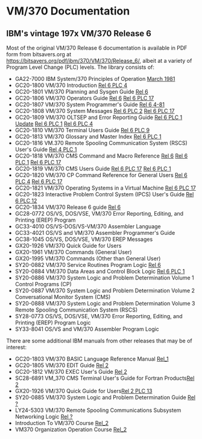# VM/370 Documentation

## IBM's vintage 197x VM/370 Release 6

Most of the original VM/370 Release 6 documentation is available in PDF form from
bitsavers.org at https://bitsavers.org/pdf/ibm/370/VM/370/Release_6/, albeit at a
variety of Program Level Change (PLC) levels.  The library consists of:

* GA22-7000 IBM System/370 Principles of Operation [March 1981](https://bitsavers.org/pdf/ibm/370/princOps/GA22-7000-7_IBM_System_370_Principles_of_Operation_8th_ed_198103.pdf)
* GC20-1800 VM/370 Introduction
[Rel 6 PLC 4](https://bitsavers.org/pdf/ibm/370/VM/370/Release_6/GC20-1800-9_VM370_Introduction_Rel_6_PLC_4_Aug79.pdf)
* GC20-1801 VM/370 Planning and Sysgen Guide
[Rel 6](https://bitsavers.org/pdf/ibm/370/VM/370/Release_6/GC20-1801-10_VM370_Sysgen_Rel_6_Jan80.pdf)
* GC20-1806 VM/370 Operators Guide
[Rel 6](https://bitsavers.org/pdf/ibm/370/VM/370/Release_6/GC20-1806-9_VM370_Operators_Guide_Rel_6_Mar79.pdf)
[Rel 6 PLC 17](https://bitsavers.org/pdf/ibm/370/VM/370/Release_6/GC20-1806-9_VM370_Operators_Guide_Rel_6_PLC_17_Apr81.pdf)
* GC20-1807 VM/370 System Programmer's Guide 
[Rel 6 4-81](https://bitsavers.org/pdf/ibm/370/VM/370/Release_6/GC20-1807-7_VM370_System_Programmers_Guide_Rel_6_4-81.pdf)
* GC20-1808 VM/370 System Messages 
[Rel 6 PLC 2](https://bitsavers.org/pdf/ibm/370/VM/370/Release_6/GC20-1808-10_VM370_System_Messages_Rel_6_PLC_2_Jun79.pdf)
[Rel 6 PLC 17](https://bitsavers.org/pdf/ibm/370/VM/370/Release_6/GC20-1808-11_VM370_System_Messages_Rel_6_PLC_17_Apr81.pdf)
* GC20-1809 VM/370 OLTSEP and Error Reporting Guide
[Rel 6 PLC 1 Update](https://bitsavers.org/pdf/ibm/370/VM/370/Release_6/GC20-1809-7_VM370_OLTSEP_and_Error_Reporting_Guide_Rel6_PLC_1_Update_Jun79.pdf)
[Rel 6 PLC 1](https://bitsavers.org/pdf/ibm/370/VM/370/Release_6/GC20-1809-7_VM370_OLTSEP_and_Error_Reporting_Guide_Rel_6_PLC_1_Mar79.pdf)
[Rel 6 PLC 4](https://bitsavers.org/pdf/ibm/370/VM/370/Release_6/GC20-1809-7_VM370_OLTSEP_and_Error_Reporting_Guide_Rel_6_PLC_4_Aug79.pdf)
* GC20-1810 VM/370 Terminal Users Guide
[Rel 6 PLC 9](https://bitsavers.org/pdf/ibm/370/VM/370/Release_6/GC20-1810-9_VM370_Terminal_Users_Guide_Rel_6_PLC_9_Mar80.pdf)
* GC20-1813 VM/370 Glossary and Master Index
[Rel 6 PLC 1](https://bitsavers.org/pdf/ibm/370/VM/370/Release_6/GC20-1813-5_VM370_Glossary_and_Master_Index_Rel_6_PLC_1_Sep79.pdf)
* GC20-1816 VM.370 Remote Spooling Communication System (RSCS) User's Guide [Rel 4 PLC 1](https://bitsavers.org/pdf/ibm/370/VM/370/RSCS/GC20-1816-1_Remote_Spooling_Communications_Subsystem_Rel_4_Aug77.pdf)
* GC20-1818 VM/370 CMS Command and Macro Reference
[Rel 6](https://bitsavers.org/pdf/ibm/370/VM/370/Release_6/GC20-1818-2_IBM_Virtual_Machine_Facility_370_CMS_Command_and_Macro_Reference_Rel_6_Mar79.pdf)
[Rel 6 PLC 1](https://bitsavers.org/pdf/ibm/370/VM/370/Release_6/GC20-1818-2_IBM_Virtual_Machine_Facility_370_CMS_Command_and_Macro_Reference_Rel_6_PLC_1_Mar79.pdf)
[Rel 6 PLC 17](https://bitsavers.org/pdf/ibm/370/VM/370/Release_6/GC20-1818-3_IBM_Virtual_Machine_Facility_370_CMS_Command_and_Macro_Reference_Rel_6_PLC_17_Apr81.pdf)
* GC20-1819 VM/370 CMS Users Guide
[Rel 6 PLC 17](https://bitsavers.org/pdf/ibm/370/VM/370/Release_6/GC20-1819-2_IBM_Virtual_Machine_Facility_370_CMS_Users_Guide_Rel_6_PLC_17_Apr81.pdf)
[Rel 6 PLC 1](https://bitsavers.org/pdf/ibm/370/VM/370/Release_6/GC20-1819-2_IBM_Virtual_Machine_Facility_370_CMS_Users_Guide_Rel_6_PLC_1_Mar79.pdf)
* GC20-1820 VM/370 CP Command Reference for General Users
[Rel 6 PLC 4](https://bitsavers.org/pdf/ibm/370/VM/370/Release_6/GC20-1820-3_VM370_CP_Command_Reference_for_General_Users_Rel_6_PLC_4_Aug79.pdf)
[Rel 6 PLC 17](https://bitsavers.org/pdf/ibm/370/VM/370/Release_6/GC20-1820-4_VM370_CP_Command_Reference_for_General_Users_Rel_6_PLC_17_Apr81.pdf)
* GC20-1821 VM/370 Operating Systems in a Virtual Machine
[Rel 6 PLC 17](https://bitsavers.org/pdf/ibm/370/VM/370/Release_6/GC20-1821-3_VM370_Operating_Systems_in_a_Virtual_Machine_Rel_6_PLC_17_Apr81.pdf)
* GC20-1823 Interactive Problem Control System (IPCS) User's Guide [Rel 6 PLC 12](https://bitsavers.org/pdf/ibm/370/VM/370/IPCS/GC20-1823-3_VM370_Interactive_Problem_Control_System_Users_Guide_Rel_6_PLC_12_Aug80.pdf	)
* GC20-1834 VM/370 Release 6 guide
[Rel 6](https://bitsavers.org/pdf/ibm/370/VM/370/Release_6/GC20-1834-0_VM370_Release_6_guide_Aug79.pdf)
* GC28-0772 OS/VS, DOS/VSE, VM/370 Error Reporting, Editing, and Printing (EREP) Program
* GC33-4010 OS/VS-DOS/VS-VM/370 Assembler Language
* GC33-4021 OS/VS and VM/370 Assembler Programmer's Guide
* GC38-1045 OS/VS, DOS/VSE, VM/370 EREP Messages
* GX20-1926 VM/370 Quick Guide for Users
* GX20-1961 VM/370 Commands (General User)
* GX20-1995 VM/370 Commands (Other than General User)
* SY20-0882 VM/370 Service Routines Program Logic [Rel 6](https://bitsavers.org/pdf/ibm/370/VM/370/plm/SY20-0882-4_VM370_Rel_6_Service_Routines_Pgm_Logic_Mar79.pdf)
* SY20-0884 VM/370 Data Areas and Control Block Logic [Rel 6 PLC 1](https://bitsavers.org/pdf/ibm/370/VM/370/plm/SY20-0884-3_VM370_Rel_6_Data_Areas_and_Control_Block_Logic_Mar79.pdf)
* SY20-0886 VM/370 System Logic and Problem Determination Volume 1 Control Programs (CP) [](https://bitsavers.org/pdf/ibm/370/VM/370/plm/SY20-0886-1_VM370_Rel_6_Vol_1_Mar79.pdf)
* SY20-0887 VM/370 System Logic and Problem Determination Volume 2 Conversational Monitor System (CMS)[](https://bitsavers.org/pdf/ibm/370/VM/370/plm/SY20-0887-1_VM370_Rel_6_Vol_2_Mar79.pdf)
* SY20-0888 VM/370 System Logic and Problem Determination Volume 3 Remote Spooling Communication System (RSCS)[](https://bitsavers.org/pdf/ibm/370/VM/370/plm/SY20-0888-1_VM370_Rel_5_Vol_3_Dec77.pdf)
* SY28-0773 OS/VS, DOS/VSE, VM/370 Error Reporting, Editing, and Printing (EREP) Program Logic
* SY33-8041 OS/VS and VM/370 Assembler Program Logic

There are some additional IBM manuals from other releases that may be of interest:
* GC20-1803 VM/370 BASIC Language Reference Manual [Rel_1](https://bitsavers.org/pdf/ibm/370/VM/370/Release_1/GC20-1803-1_VM370_BASIC_Language_Reference_Manual_Rel_1_Apr73.pdf)
* GC20-1805 VM/370 EDIT Guide [Rel 2](https://bitsavers.org/pdf/ibm/370/VM/370/Release_2/GC20-1805-3_VM370_EDIT_Guide_Rel_2_Mar75.pdf)
* GC20-1812 VM/370 EXEC User's Guide [Rel 2](https://bitsavers.org/pdf/ibm/370/VM/370/Release_2/GC20-1812-1_VM370_EXEC_Users_Guide_Rel_2_Apr75.pdf)
* SC28-6891 VM_370 CMS Terminal User's Guide for Fortran Products[Rel 2](https://bitsavers.org/pdf/ibm/370/VM/370/Release_2/SC28-6891-1_VM_370_CMS_Terminal_Users_Guide_for_Fortran_Products_Apr75.pdf)
* GX20-1926 VM/370 Quick Guide for Users[Rel 2 PLC 13](https://bitsavers.org/pdf/ibm/370/VM/370/Release_2/GX20-1926-3_VM370_Rel2_PLC13_Quick_Guide_for_Users_197505.pdf)
* SY20-0885 VM/370 System Logic and Problem Determination Guide [Rel ?](https://bitsavers.org/pdf/ibm/370/VM/370/plm/SY20-0885-0_VM370_System_Logic_and_Problem_Determination_Guide_1976.pdf)
* LY24-5303 VM/370 Remote Spooling Communications Subsystem Networking Logic [Rel ?](https://bitsavers.org/pdf/ibm/370/VM/370/plm/LY24-5303-0_VM370_Remote_Spooling_Communications_Subsystem_Networking_Logic_197903.pdf)
* Introduction To VM/370 Course [Rel_2](https://bitsavers.org/pdf/ibm/370/VM/370/Release_2/Introduction_To_VM370_Course_Rel_2_Jul75.pdf)
* VM370 Organization Operation Course [Rel_2](https://bitsavers.org/pdf/ibm/370/VM/370/Release_2/VM370_Organization_Operation_Course_Rel_2_Jul75.pdf)
